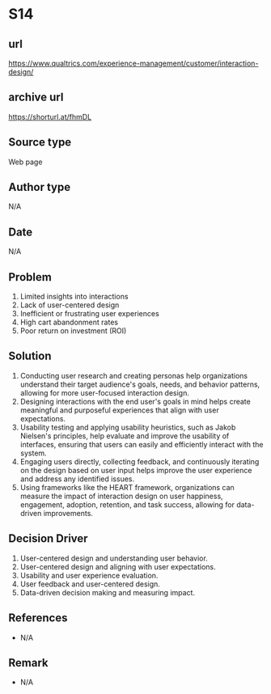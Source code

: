# S14

## url
https://www.qualtrics.com/experience-management/customer/interaction-design/
## archive url
https://shorturl.at/fhmDL

## Source type
Web page

## Author type
N/A

## Date
N/A

## Problem
1. Limited insights into interactions
2. Lack of user-centered design
3. Inefficient or frustrating user experiences
4. High cart abandonment rates
5. Poor return on investment (ROI)

## Solution 
1. Conducting user research and creating personas help organizations understand their target audience's goals, needs, and behavior patterns, allowing for more user-focused interaction design.
2.  Designing interactions with the end user's goals in mind helps create meaningful and purposeful experiences that align with user expectations.
3.  Usability testing and applying usability heuristics, such as Jakob Nielsen's principles, help evaluate and improve the usability of interfaces, ensuring that users can easily and efficiently interact with the system.
4. Engaging users directly, collecting feedback, and continuously iterating on the design based on user input helps improve the user experience and address any identified issues.
5. Using frameworks like the HEART framework, organizations can measure the impact of interaction design on user happiness, engagement, adoption, retention, and task success, allowing for data-driven improvements.

## Decision Driver
1. User-centered design and understanding user behavior.
2. User-centered design and aligning with user expectations.
3. Usability and user experience evaluation.
4. User feedback and user-centered design.
5. Data-driven decision making and measuring impact.

## References 
- N/A   

## Remark
- N/A